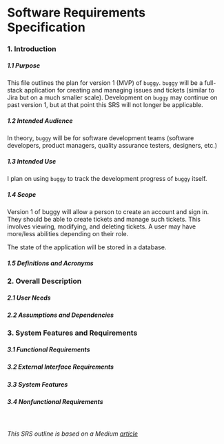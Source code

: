 # Software Requirements Specification

### 1. Introduction
##### 1.1 Purpose
This file outlines the plan for version 1 (MVP) of `buggy`. `buggy` will be a full-stack application for creating and managing issues and tickets (similar to Jira but on a much smaller scale). Development on `buggy` may continue on past version 1, but at that point this SRS will not longer be applicable.
##### 1.2 Intended Audience
In theory, `buggy` will be for software development teams (software developers, product managers, quality assurance testers, designers, etc.)
##### 1.3 Intended Use
I plan on using `buggy` to track the development progress of `buggy` itself.
##### 1.4 Scope
Version 1 of buggy will allow a person to create an account and sign in. They should be able to create tickets and manage such tickets. This involves viewing, modifying, and deleting tickets. A user may have more/less abilities depending on their role. 

The state of the application will be stored in a database.
##### 1.5 Definitions and Acronyms
### 2. Overall Description
##### 2.1 User Needs
##### 2.2 Assumptions and Dependencies
### 3. System Features and Requirements
##### 3.1 Functional Requirements
##### 3.2 External Interface Requirements
##### 3.3 System Features
##### 3.4 Nonfunctional Requirements

\
\
*This SRS outline is based on a Medium [article](https://medium.com/@vincetran_28429/software-requirements-specification-srs-document-fd9ab103b18)*
